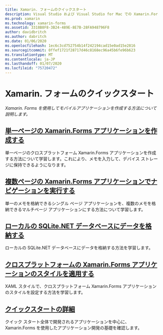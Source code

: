 ```yaml
---
title: Xamarin. フォームのクイックスタート
description: Visual Studio および Visual Studio for Mac での Xamarin.Forms アプリケーションの開発に関するクイック スタート。
ms.prod: xamarin
ms.technology: xamarin-forms
ms.assetid: 3318B8F8-3B24-489E-8E7B-28FA948796F8
author: davidbritch
ms.author: dabritch
ms.date: 01/06/2020
ms.openlocfilehash: 1ec6c3cd752754b14f242194cad15e0ad15e2816
ms.sourcegitcommit: 0ffef1721f28717d46c8168ec96a45b6fe96b623
ms.translationtype: MT
ms.contentlocale: ja-JP
ms.lasthandoff: 01/07/2020
ms.locfileid: "75720472"
---
```

# <a name="xamarinforms-quickstarts"></a>Xamarin. フォームのクイックスタート

_Xamarin. Forms を使用してモバイルアプリケーションを作成する方法について説明します。_

## <a name="create-a-single-page-xamarinforms-applicationsingle-pagemd"></a>[単一ページの Xamarin.Forms アプリケーションを作成する](single-page.md)

単一ページのクロスプラットフォーム Xamarin.Forms アプリケーションを作成する方法について学習します。これにより、メモを入力して、デバイス ストレージに保持できるようになります。

## <a name="perform-navigation-in-a-multi-page-xamarinforms-applicationmulti-pagemd"></a>[複数ページの Xamarin.Forms アプリケーションでナビゲーションを実行する](multi-page.md)

単一のメモを格納できるシングル ページ アプリケーションを、複数のメモを格納できるマルチページ アプリケーションにする方法について学習します。

## <a name="store-data-in-a-local-sqlitenet-databasedatabasemd"></a>[ローカルの SQLite.NET データベースにデータを格納する](database.md)

ローカルの SQLite.NET データベースにデータを格納する方法を学習します。

## <a name="style-a-cross-platform-xamarinforms-applicationstylingmd"></a>[クロスプラットフォームの Xamarin.Forms アプリケーションのスタイルを適用する](styling.md)

XAML スタイルで、クロスプラットフォーム Xamarin.Forms アプリケーションのスタイルを設定する方法を学習します。

## <a name="quickstart-deep-divedeepdivemd"></a>[クイックスタートの詳細](deepdive.md)

クイック スタート全体で開発されるアプリケーションを中心に、Xamarin.Forms を使用したアプリケーション開発の基礎を確認します。
